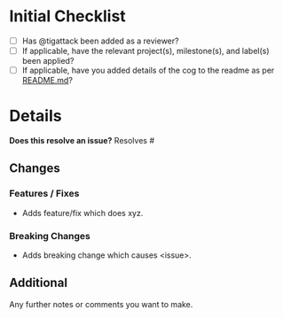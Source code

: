 # Initial Checklist
- [ ] Has @tigattack been added as a reviewer?
- [ ] If applicable, have the relevant project(s), milestone(s), and label(s) been applied?
- [ ] If applicable, have you added details of the cog to the readme as per [README.md](https://github.com/rHomelab/LabBot-Cogs/blob/main/README.md#cog-summaries)?

<!-- FILL OUT THE BELOW SECTIONS AS APPROPRIATE -->

# Details
**Does this resolve an issue?**
Resolves #

## Changes
### Features / Fixes
* Adds feature/fix which does xyz.

### Breaking Changes
* Adds breaking change which causes \<issue\>.

## Additional
Any further notes or comments you want to make.

